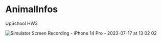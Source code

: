 # AnimalInfos
UpSchool HW3


![Simulator Screen Recording - iPhone 14 Pro - 2023-07-17 at 13 02 02](https://github.com/asyaatpulat/AnimalInfos/assets/102758706/b113eef7-6f46-4770-aaea-38a05ea644c4)
